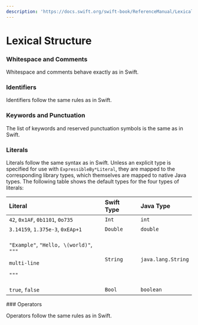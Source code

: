 ```yaml
---
description: 'https://docs.swift.org/swift-book/ReferenceManual/LexicalStructure.html'
---
```


# Lexical Structure

### Whitespace and Comments

Whitespace and comments behave exactly as in Swift.

### Identifiers

Identifiers follow the same rules as in Swift.

### Keywords and Punctuation

The list of keywords and reserved punctuation symbols is the same as in Swift.

### Literals

Literals follow the same syntax as in Swift. Unless an explicit type is specified for use with `ExpressibleBy*Literal`, they are mapped to the corresponding library types, which themselves are mapped to native Java types. The following table shows the default types for the four types of literals:

<table>
  <thead>
    <tr>
      <th style="text-align:left">Literal</th>
      <th style="text-align:left">Swift Type</th>
      <th style="text-align:left">Java Type</th>
    </tr>
  </thead>
  <tbody>
    <tr>
      <td style="text-align:left"><code>42</code>, <code>0x1AF</code>, <code>0b1101</code>, <code>0o735</code>
      </td>
      <td style="text-align:left"><code>Int</code>
      </td>
      <td style="text-align:left"><code>int</code>
      </td>
    </tr>
    <tr>
      <td style="text-align:left"><code>3.14159</code>, <code>1.375e-3</code>, <code>0xEAp+1</code>
      </td>
      <td style="text-align:left"><code>Double</code>
      </td>
      <td style="text-align:left"><code>double</code>
      </td>
    </tr>
    <tr>
      <td style="text-align:left">
        <p><code>&quot;Example&quot;</code>, <code>&quot;Hello, \(world)&quot;</code>, <code>&quot;&quot;&quot;</code>
        </p>
        <p><code>multi-line</code>
        </p>
        <p><code>&quot;&quot;&quot;</code>
        </p>
      </td>
      <td style="text-align:left"><code>String</code>
      </td>
      <td style="text-align:left"><code>java.lang.String</code>
      </td>
    </tr>
    <tr>
      <td style="text-align:left"><code>true</code>, <code>false</code>
      </td>
      <td style="text-align:left"><code>Bool</code>
      </td>
      <td style="text-align:left"><code>boolean</code>
      </td>
    </tr>
  </tbody>
</table>### Operators

Operators follow the same rules as in Swift.

